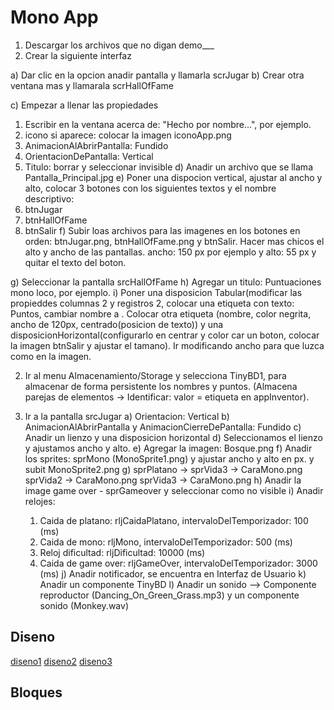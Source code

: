 # Mono App

1. Descargar los archivos que no digan demo___
2. Crear la siguiente interfaz

a) Dar clic en la opcion anadir pantalla y llamarla scrJugar
b) Crear otra ventana mas y llamarala scrHallOfFame

c) Empezar a llenar las propiedades
  1. Escribir en la ventana acerca de: "Hecho por nombre...", por ejemplo.
  2. icono si aparece: colocar la imagen iconoApp.png
  3. AnimacionAlAbrirPantalla: Fundido
  4. OrientacionDePantalla: Vertical
  5. Titulo: borrar y seleccionar invisible
d) Anadir un archivo que se llama Pantalla_Principal.jpg
e) Poner una dispocion vertical, ajustar al ancho y alto, colocar 3 botones con los siguientes textos y el nombre descriptivo:
  1. btnJugar 
  2. btnHallOfFame 
  3. btnSalir
f) Subir loas archivos para las imagenes en los botones en orden: btnJugar.png, btnHallOfFame.png y btnSalir. Hacer mas chicos el alto y ancho de las pantallas.
ancho: 150 px por ejemplo y alto: 55 px y quitar el texto del boton.

g) Seleccionar la pantalla <bold>srcHallOfFame</bold>
h) Agregar un titulo: Puntuaciones mono loco, por ejemplo.
i) Poner una disposicion Tabular(modificar las propieddes columnas 2 y registros 2, 
colocar una etiqueta con texto: Puntos, cambiar nombre a . Colocar otra etiqueta (nombre, color negrita, ancho de 120px, centrado(posicion de texto)) y 
una disposicionHorizontal(configurarlo en centrar y color car un boton, colocar la imagen btnSalir y ajustar el tamano). Ir modificando ancho para que luzca como en la imagen.

2) Ir al menu Almacenamiento/Storage y selecciona TinyBD1, para almacenar de forma persistente los nombres y puntos. (Almacena parejas de elementos -> Identificar: valor = etiqueta en appInventor). 

3) Ir a la pantalla srcJugar
   a) Orientacion: Vertical
   b) AnimacionAlAbrirPantalla y AnimacionCierreDePantalla: Fundido
   c) Anadir un lienzo y una disposicion horizontal
   d) Seleccionamos el lienzo y ajustamos ancho y alto.
   e) Agregar la imagen: Bosque.png
   f) Anadir los sprites: sprMono (MonoSprite1.png) y ajustar ancho y alto en px. y subit MonoSprite2.png
   g) sprPlatano -> 
      sprVida3 -> CaraMono.png
      sprVida2 -> CaraMono.png
      sprVida3 -> CaraMono.png
   h) Anadir la image game over - sprGameover y seleccionar como no visible
   i) Anadir relojes:
     1) Caida de platano: rljCaidaPlatano, intervaloDelTemporizador: 100 (ms)
     2) Caida de mono: rljMono, intervaloDelTemporizador: 500 (ms)
     3) Reloj dificultad: rljDificultad: 10000 (ms)
     4) Caida de game over: rljGameOver, intervaloDelTemporizador: 3000 (ms)
   j) Anadir notificador, se encuentra en Interfaz de Usuario
   k) Anadir un componente TinyBD
   l) Anadir un sonido --> Componente reproductor (Dancing_On_Green_Grass.mp3) y un componente sonido (Monkey.wav)

## Diseno

   [diseno1](./demoDiseno1.png)
  [diseno2](./demoDiseno2.png)
  [diseno3](./demoDiseno3.png)

## Bloques
